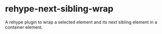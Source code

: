 # rehype-next-sibling-wrap

A rehype plugin to wrap a selected element and its next sibling element in a container element.
